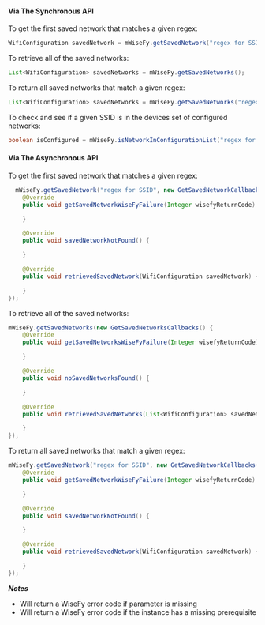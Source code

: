 #### Via The Synchronous API

To get the first saved network that matches a given regex:

```java
WifiConfiguration savedNetwork = mWiseFy.getSavedNetwork("regex for SSID");
```

To retrieve all of the saved networks:

```java
List<WifiConfiguration> savedNetworks = mWiseFy.getSavedNetworks();
```

To return all saved networks that match a given regex:

```java
List<WifiConfiguration> savedNetworks = mWiseFy.getSavedNetworks("regex for SSID");
```

To check and see if a given SSID is in the devices set of configured networks:

```java
boolean isConfigured = mWiseFy.isNetworkInConfigurationList("regex for SSID");
```

#### Via The Asynchronous API

To get the first saved network that matches a given regex:

```java
  mWiseFy.getSavedNetwork("regex for SSID", new GetSavedNetworkCallbacks() {
    @Override
    public void getSavedNetworkWiseFyFailure(Integer wisefyReturnCode) {

    }

    @Override
    public void savedNetworkNotFound() {

    }

    @Override
    public void retrievedSavedNetwork(WifiConfiguration savedNetwork) {

    }
});
```
To retrieve all of the saved networks:

```java
mWiseFy.getSavedNetworks(new GetSavedNetworksCallbacks() {
    @Override
    public void getSavedNetworksWiseFyFailure(Integer wisefyReturnCode) {

    }

    @Override
    public void noSavedNetworksFound() {

    }

    @Override
    public void retrievedSavedNetworks(List<WifiConfiguration> savedNetworks) {

    }
});
```
To return all saved networks that match a given regex:

```java
mWiseFy.getSavedNetwork("regex for SSID", new GetSavedNetworkCallbacks() {
    @Override
    public void getSavedNetworkWiseFyFailure(Integer wisefyReturnCode) {

    }

    @Override
    public void savedNetworkNotFound() {

    }

    @Override
    public void retrievedSavedNetwork(WifiConfiguration savedNetwork) {

    }
});
```
***Notes***

- Will return a WiseFy error code if parameter is missing
- Will return a WiseFy error code if the instance has a missing prerequisite